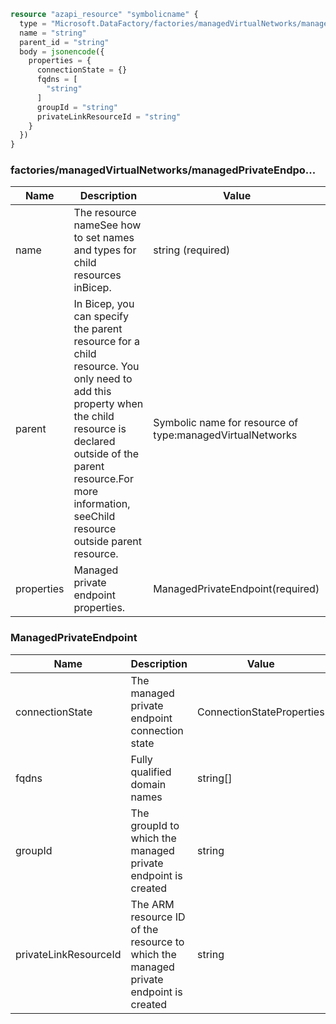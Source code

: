 ```terraform
resource "azapi_resource" "symbolicname" {
  type = "Microsoft.DataFactory/factories/managedVirtualNetworks/managedPrivateEndpoints@2018-06-01"
  name = "string"
  parent_id = "string"
  body = jsonencode({
    properties = {
      connectionState = {}
      fqdns = [
        "string"
      ]
      groupId = "string"
      privateLinkResourceId = "string"
    }
  })
}

```

### factories/managedVirtualNetworks/managedPrivateEndpo...

| Name | Description | Value |
|-|-|-|
| name | The resource nameSee how to set names and types for child resources inBicep. | string (required) |
| parent | In Bicep, you can specify the parent resource for a child resource. You only need to add this property when the child resource is declared outside of the parent resource.For more information, seeChild resource outside parent resource. | Symbolic name for resource of type:managedVirtualNetworks |
| properties | Managed private endpoint properties. | ManagedPrivateEndpoint(required) |


### ManagedPrivateEndpoint

| Name | Description | Value |
|-|-|-|
| connectionState | The managed private endpoint connection state | ConnectionStateProperties |
| fqdns | Fully qualified domain names | string[] |
| groupId | The groupId to which the managed private endpoint is created | string |
| privateLinkResourceId | The ARM resource ID of the resource to which the managed private endpoint is created | string |


